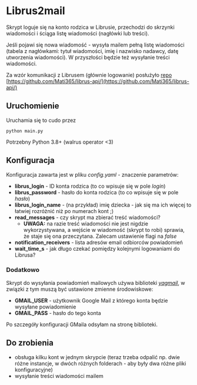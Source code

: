 # Librus2mail

Skrypt loguje się na konto rodzica w Librusie, przechodzi do skrzynki wiadomości i ściąga listę wiadomości (nagłówki lub treści).

Jeśli pojawi się nowa wiadomość - wysyła mailem pełną listę wiadomości (tabela z nagłówkami: tytuł wiadomości, imię i nazwisko nadawcy, datę utworzenia wiadomości). W przyszłości będzie też wysyłanie treści wiadomości.

Za wzór komunikacji z Librusem (głównie logowanie) posłużyło [repo](https://github.com/Mati365/librus-api/) [https://github.com/Mati365/librus-api/](https://github.com/Mati365/librus-api/)

## Uruchomienie

Uruchamia się to cudo przez

`python main.py`

Potrzebny Python 3.8+ (walrus operator <3)

## Konfiguracja

Konfiguracja zawarta jest w pliku *config.yaml* - znaczenie parametrów:

* **librus_login** - ID konta rodzica (to co wpisuje się w pole *login*)
* **librus_password** - hasło do konta rodzica (to co wpisuje się w pole *hasło*)
* **librus_login_name** - (na przykład) imię dziecka - jak się ma ich więcej to łatwiej rozróżnić niż po numerach kont ;)
* **read_messages** - czy skrypt ma zbierać treść wiadomości?
  * **UWAGA:** na razie treść wiadomości nie jest nigdzie wykorzystywana, a wejście w wiadomość (skrypt to robi) sprawia, że staje się ona przeczytana. Zalecam ustawienie flagi na *false*
* **notification_receivers** - lista adresów email odbiorców powiadomień
* **wait_time_s** - jak długo czekać pomiędzy kolejnymi logowaniami do Librusa?

### Dodatkowo

Skrypt do wysyłania powiadomień mailowych używa biblioteki *[yagmail](https://github.com/kootenpv/yagmail)*, w związki z tym muszą być ustawione zmienne środowiskowe:

* **GMAIL_USER** - użytkownik Google Mail z którego konta będzie wysyłane powiadomienie
* **GMAIL_PASS** - hasło do tego konta

Po szczegóły konfiguracji GMaila odsyłam na stronę biblioteki.

## Do zrobienia

* obsługa kilku kont w jednym skrypcie (teraz trzeba odpalić np. dwie różne instancje, w dwóch różnych folderach - aby były dwa różne pliki konfiguracyjne)
* wysyłanie treści wiadomości mailem

